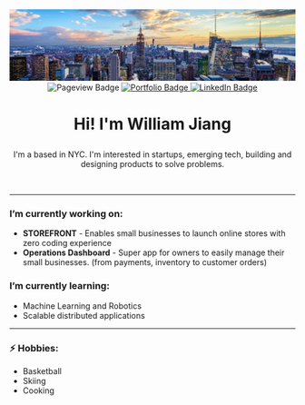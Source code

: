 
<div id="header" align="center">
  <img src="1672159096554.jpeg"/>
</div>

<div id="badges" align="center">

  <a> 
  <img src="https://komarev.com/ghpvc/?username=williamjiang26&style=for-the-badge&label=VIEWS" alt="Pageview Badge"/>
    </a>
  <a href="http://williamjiang.co">
    <img src="https://img.shields.io/badge/Portfolio-yellow?style=for-the-badge&" alt="Portfolio Badge"/>
  </a>
  <a href="https://www.linkedin.com/in/williamjiang26/">
    <img src="https://img.shields.io/badge/LinkedIn-blue?style=for-the-badge&logo=linkedin&logoColor=white" alt="LinkedIn Badge"/>
  </a>
</div>
<p align="center"><h1 align="center"

><strong>Hi! I'm William Jiang</strong>
</h1>

<div align="center">
    I'm a based in NYC. I'm interested in startups, emerging tech, building and designing products to solve problems. 
</div>
</p>

<br>

---

###  I’m currently working on:
- **STOREFRONT** - Enables small businesses to launch online stores with zero coding experience
- **Operations Dashboard** - Super app for owners to easily manage their small businesses. (from payments, inventory to customer orders)

###  I’m currently learning:
- Machine Learning and Robotics
- Scalable distributed applications

---

### ⚡ Hobbies:
- Basketball
- Skiing
- Cooking

<br> <br>

